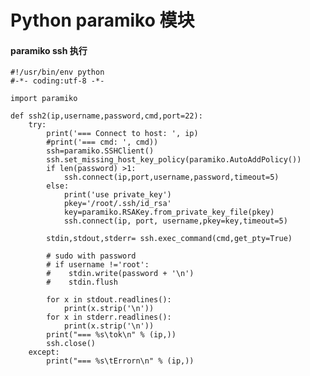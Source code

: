 
# Python paramiko 模块

#### paramiko ssh 执行
    #!/usr/bin/env python
    #-*- coding:utf-8 -*-

    import paramiko

    def ssh2(ip,username,password,cmd,port=22):
        try:
            print('=== Connect to host: ', ip)
            #print('=== cmd: ', cmd))
            ssh=paramiko.SSHClient()
            ssh.set_missing_host_key_policy(paramiko.AutoAddPolicy())
            if len(password) >1:
                ssh.connect(ip,port,username,password,timeout=5)
            else:
                print('use private_key')
                pkey='/root/.ssh/id_rsa'
                key=paramiko.RSAKey.from_private_key_file(pkey)
                ssh.connect(ip, port, username,pkey=key,timeout=5)

            stdin,stdout,stderr= ssh.exec_command(cmd,get_pty=True)

            # sudo with password
            # if username !='root':
            #    stdin.write(password + '\n')
            #    stdin.flush

            for x in stdout.readlines():
                print(x.strip('\n'))
            for x in stderr.readlines():
                print(x.strip('\n'))
            print("=== %s\tok\n" % (ip,))
            ssh.close()
        except:
            print("=== %s\tErrorn\n" % (ip,))
